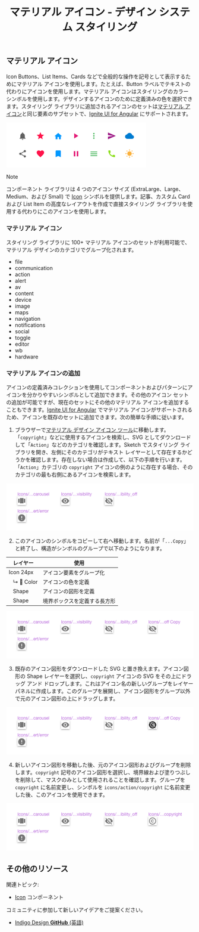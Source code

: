 ﻿---
title: マテリアル アイコン - デザイン システム スタイリング
_description: スタイリングのマテリアル アイコン シンボルはマテリアル デザインの全般的な操作を示すシンボルのコピーです。
_keywords: デザイン システム, Sketch, Ignite UI for Angular, UI ライブラリ, アイコン, マテリアル
_language: ja
---

## マテリアル アイコン

Icon Buttons、List Items、Cards などで全般的な操作を記号として表示するためにマテリアル アイコンを使用します。たとえば、Button ラベルでテキストの代わりにアイコンを使用します。マテリアル アイコンはスタイリングのカラー シンボルを使用します。デザインするアイコンのために定義済みの色を選択できます。スタイリング ライブラリに追加されるアイコンのセットは[マテリアル アイコン](https://material.io/tools/icons/?style=baseline)と同じ要素のサブセットで、[Ignite UI for Angular](https://jp.infragistics.com/products/ignite-ui-angular) にサポートされます。

<img src="../images/icons_demo.png" srcset="../images/icons_demo@2x.png 2x" />

> [!Note]
> コンポーネント ライブラリは 4 つのアイコン サイズ (ExtraLarge、Large、Medium、および Small) で [Icon](icon.md) シンボルを提供します。記事、カスタム Card および List Item の高度なレイアウトを作成で直接スタイリング ライブラリを使用する代わりにこのアイコンを使用します。

### マテリアル アイコン

スタイリング ライブラリに 100+ マテリアル アイコンのセットが利用可能で、マテリアル デザインのカテゴリでグループ化されます。

- file
- communication
- action
- alert
- av
- content
- device
- image
- maps
- navigation
- notifications
- social
- toggle
- editor
- wb
- hardware

### マテリアル アイコンの追加

アイコンの定義済みコレクションを使用してコンポーネントおよびパターンにアイコンを分かりやすいシンボルとして追加できます。その他のアイコン セットの追加が可能ですが、現在のセットにその他のマテリアル アイコンを追加することもできます。[Ignite UI for Angular](https://jp.infragistics.com/products/ignite-ui-angular) でマテリアル アイコンがサポートされるため、アイコンを既存のセットに追加できます。次の簡単な手順に従います。

1.  ブラウザーで[マテリアル デザイン アイコン ツール](https://material.io/tools/icons)に移動します。「`copyright`」などに使用するアイコンを検索し、SVG としてダウンロードして「`Action`」などのカテゴリを確認します。Sketch でスタイリング ライブラリを開き、左側にそのカテゴリがテキスト レイヤーとして存在するかどうかを確認します。存在しない場合は作成して、以下の手順を行います。「`Action`」カテゴリの `copyright` アイコンの例のように存在する場合、そのカテゴリの最も右側にあるアイコンを検索します。

  <img src="../images/icons_add1.png" srcset="../images/icons_add1@2x.png 2x" />

2.  このアイコンのシンボルをコピーして右へ移動します。名前が「`...Copy`」と終了し、構造がシンボルのグループで以下のようになります。

  | レイヤー                | 使用                         |
  | ----------------------- | ---------------------------- |
  | Icon 24px               | アイコン要素をグループ化     |
  | &nbsp;&nbsp; ↳ 🌈 Color | アイコンの色を定義           |
  | &nbsp;&nbsp; Shape      | アイコンの図形を定義         |
  | &nbsp;&nbsp; Shape      | 境界ボックスを定義する長方形 |

  <img src="../images/icons_add2.png" srcset="../images/icons_add2@2x.png 2x" />

3.  既存のアイコン図形をダウンロードした SVG と置き換えます。アイコン図形の Shape レイヤーを選択し、`copyright` アイコンの SVG をその上にドラッグ アンド ドロップします。これはアイコン名の新しいグループをレイヤー パネルに作成します。このグループを展開し、アイコン図形をグループ以外で元のアイコン図形の上にドラッグします。

  <img src="../images/icons_add3.png" srcset="../images/icons_add3@2x.png 2x" />

4.  新しいアイコン図形を移動した後、元のアイコン図形およびグループを削除します。`copyright` 記号のアイコン図形を選択し、境界線および塗りつぶしを削除して、マスクのみとして使用されることを確認します。グループを `copyright` に名前変更し、シンボルを `icons/action/copyright` に名前変更した後、このアイコンを使用できます。

  <img src="../images/icons_add4.png" srcset="../images/icons_add4@2x.png 2x" />

## その他のリソース

関連トピック:

- [Icon](icon.md) コンポーネント
  <div class="divider--half"></div>

コミュニティに参加して新しいアイデアをご提案ください。

- [Indigo Design **GitHub** (英語)](https://github.com/IgniteUI/design-system-docfx)
